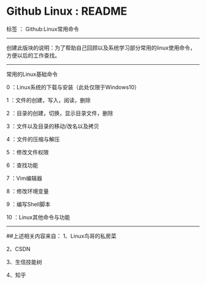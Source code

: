 # Github Linux : README

标签 ： Github:Linux常用命令

---

创建此版块的说明：为了帮助自己回顾以及系统学习部分常用的linux使用命令，方便以后的工作查找。

---

常用的Linux基础命令

0   ：Linux系统的下载与安装（此处仅限于Windows10）

1   ：文件的创建，写入，阅读，删除

2   ：目录的创建，切换，显示目录文件，删除

3   ：文件以及目录的移动/改名以及拷贝

4   ：文件的压缩与解压

5   ：修改文件权限

6   ：查找功能

7   ：Vim编辑器

8   ：修改环境变量

9   ：编写Shell脚本

10  ：Linux其他命令与功能

---

##上述相关内容来自：
1、Linux鸟哥的私房菜

2、CSDN

3、生信技能树

4、知乎

